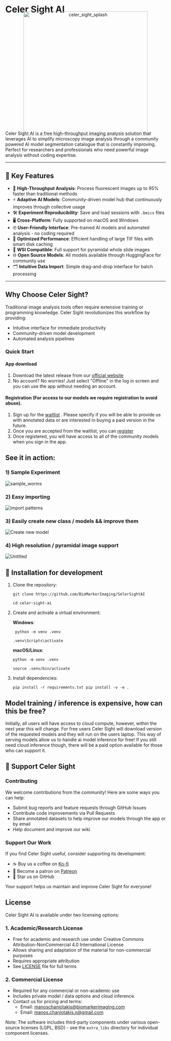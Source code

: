 # Celer Sight AI

<p align="center" style="margin: -30px 0;">
  <img width="390" alt="celer_sight_splash" src="https://github.com/user-attachments/assets/0f103da2-b16a-42ed-a424-7be803588a89">
</p>


Celer Sight AI is a free high-throughput imaging analysis solution that leverages AI to simplify microscopy image analysis through a community powered AI model segmentation catalogue that is constantly improving. Perfect for researchers and professionals who need powerful image analysis without coding expertise.

---

## 🚀 Key Features

- 🚀 **High-Throughput Analysis**: Process fluorescent images up to 95% faster than traditional methods
- ⚡️ **Adaptive AI Models**: Community-driven model hub that continuously improves through collective usage
- 🛠️ **Experiment Reproducibility**: Save and load sessions with `.bmics` files
- 🖥️ **Cross-Platform**: Fully supported on macOS and Windows
- 🤓 **User-Friendly Interface**: Pre-trained AI models and automated analysis - no coding required
- 💾 **Optimized Performance**: Efficient handling of large TIF files with smart disk caching
- 🔬 **WSI Compatible**: Full support for pyramidal whole slide images
- 🌐 **Open Source Models**: All models available through HuggingFace for community use
- 🗂️ **Intuitive Data Import**: Simple drag-and-drop interface for batch processing

---

## Why Choose Celer Sight?
Traditional image analysis tools often require extensive training or programming knowledge. Celer Sight revolutionizes this workflow by providing:
- Intuitive interface for immediate productivity
- Community-driven model development
- Automated analysis pipelines


### Quick Start
#### App download
1) Download the latest release from our [official website](https://www.biomarkerimaging.com/download)
2) No account? No worries! Just select "Offline" in the log in screen and you can use the app without needing an account.
#### Registration (For access to our models we require registration to avoid abuse).
1) Sign up for the [waitlist](https://www.biomarkerimaging.com/waitlist) . Please specify if you will be able to provide us with annotated data or are interested in buying a paid version in the future.
2) Once you are accepted from the waitlist, you can [register](https://www.biomarkerimaging.com/register)
3) Once registered, you will have access to all of the community models when you sign in the app.


## See it in action:

### 1) Sample Experiment
![sample_worms](https://github.com/user-attachments/assets/86b64040-7dd7-4560-b06b-e237ac888cdd)

### 2) Easy importing
![import patterns](https://github.com/user-attachments/assets/1c421c9c-51aa-4d36-a180-a797eeae67b2)

### 3) Easily create new class / models && improve them
![Create new model](https://github.com/user-attachments/assets/7230a2eb-afad-4004-88dd-f5fb371070b3)

### 4) High resolution / pyramidal image support
![Untitled](https://github.com/user-attachments/assets/78e72a4a-c659-4b4c-a2f8-99dc94f92724)




## 🔧 Installation for development

1. Clone the repository:

   `git clone https://github.com/BioMarkerImaging/SelerSightAI`

   `cd celer-sight-ai`
   
2. Create and activate a virtual environment:

   **Windows**:

      `
      python -m venv .venv`

      `.venv\Scripts\activate`

   **macOS/Linux**:

      `python -m venv .venv`

      `source .venv/bin/activate`

3. Install dependencies:

   `
   pip install -r requirements.txt
   pip install -v -e .
   `

## Model training / inference is expensive, how can this be free?
Initially, all users will have access to cloud compute, however, within the next year this will change. For free users Celer Sight will download version of the requested models and they will run on the users laptop. This way of serving models allow us to handle ai model inference for free! If you still need cloud inference though, there will be a paid option available for those who can support it.

## 💝 Support Celer Sight

### Contributing
We welcome contributions from the community! Here are some ways you can help:
- Submit bug reports and feature requests through GitHub Issues
- Contribute code improvements via Pull Requests
- Share annotated datasets to help improve our models through the app or by email
- Help document and improve our wiki

### Support Our Work
If you find Celer Sight useful, consider supporting its development:
- ☕️ Buy us a coffee on [Ko-fi](https://ko-fi.com/celersight)
- 💖 Become a patron on [Patreon](https://www.patreon.com/c/celersightai/membership)
- 🌟 Star us on GitHub

Your support helps us maintain and improve Celer Sight for everyone!

## License

Celer Sight AI is available under two licensing options:

### 1. Academic/Research License
- Free for academic and research use under Creative Commons Attribution-NonCommercial 4.0 International License
- Allows sharing and adaptation of the material for non-commercial purposes
- Requires appropriate attribution
- See [LICENSE](LICENSE) file for full terms

### 2. Commercial License
- Required for any commercial or non-academic use
- Includes private model / data options and cloud inference.
- Contact us for pricing and terms:
  - Email: [manoschaniotakis@biomarkerimaging.com](mailto:manoschaniotakis@biomarkerimaging.com)
  - Email: [manos.chaniotakis.n@gmail.com](mailto:manos.chaniotakis.n@gmail.com)

Note: The software includes third-party components under various open-source licenses (LGPL, BSD) - see the `extra_libs` directory for individual component licenses.


